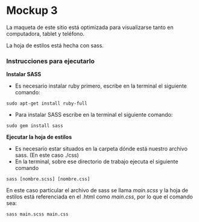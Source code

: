 # Mockup 3

La maqueta de este sitio está optimizada para visualizarse tanto en computadora, tablet y teléfono.

La hoja de estilos está hecha con sass.

### Instrucciones para ejecutarlo

**Instalar SASS**
+ Es necesario instalar ruby primero, escribe en la terminal el siguiente comando: 
```
sudo apt-get install ruby-full 
```

+ Para instalar SASS escribe en la terminal el siguiente comando:

```
sudo gem install sass 
```

**Ejecutar la hoja de estilos**
+ Es necesario estar situados en la carpeta dónde está nuestro archivo sass. (En este caso ./css)
+ En la terminal, sobre ese directorio de trabajo ejecuta el siguiente comando
```
sass [nombre.scss] [nombre.css]
```

En este caso particular el archivo de sass se llama *main.scss* y la hoja de estilos está referenciada en el .html como *main.css*, por lo que el comando sea:
```
sass main.scss main.css
```
